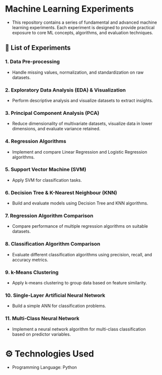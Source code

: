 # Machine Learning Experiments

- This repository contains a series of fundamental and advanced machine learning experiments. Each experiment is designed to provide practical exposure to core ML concepts, algorithms, and evaluation techniques.

## 📌 List of Experiments

### 1. Data Pre-processing

- Handle missing values, normalization, and standardization on raw datasets.

### 2. Exploratory Data Analysis (EDA) & Visualization

- Perform descriptive analysis and visualize datasets to extract insights.

### 3. Principal Component Analysis (PCA)

- Reduce dimensionality of multivariate datasets, visualize data in lower dimensions, and evaluate variance retained.

### 4. Regression Algorithms

- Implement and compare Linear Regression and Logistic Regression algorithms.

### 5. Support Vector Machine (SVM)

- Apply SVM for classification tasks.

### 6. Decision Tree & K-Nearest Neighbour (KNN)

- Build and evaluate models using Decision Tree and KNN algorithms.

### 7. Regression Algorithm Comparison

- Compare performance of multiple regression algorithms on suitable datasets.

### 8. Classification Algorithm Comparison

- Evaluate different classification algorithms using precision, recall, and accuracy metrics.

### 9. k-Means Clustering

- Apply k-means clustering to group data based on feature similarity.

### 10. Single-Layer Artificial Neural Network

- Build a simple ANN for classification problems.

### 11. Multi-Class Neural Network

- Implement a neural network algorithm for multi-class classification based on predictor variables.

# ⚙️ Technologies Used

- Programming Language: Python
